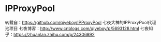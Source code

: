 # IPProxyPool
转载自：https://github.com/qiyeboy/IPProxyPool  七夜大神的IPProxyPool代理池项目
七夜博客：http://www.cnblogs.com/qiyeboy/p/5693128.html
七夜知乎：https://zhuanlan.zhihu.com/p/24306892
